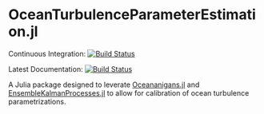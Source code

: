 # OceanTurbulenceParameterEstimation.jl

Continuous Integration: [![Build Status](https://github.com/adelinehillier/OceanTurbulenceParameterEstimation.jl/workflows/CI/badge.svg)](https://github.com/adelinehillier/OceanTurbulenceParameterEstimation.jl/actions?query=workflow%3ACI+branch%3Amaster)

Latest Documentation: [![Build Status](https://img.shields.io/badge/documentation-in%20development-orange)](https://adelinehillier.github.io/OceanTurbulenceParameterEstimation.jl/dev)

A Julia package designed to leverate [Oceananigans.jl](http://github.com/CliMA/Oceananigans.jl/) and [EnsembleKalmanProcesses.jl](https://github.com/CliMA/EnsembleKalmanProcesses.jl) to allow for calibration of ocean turbulence parametrizations.

